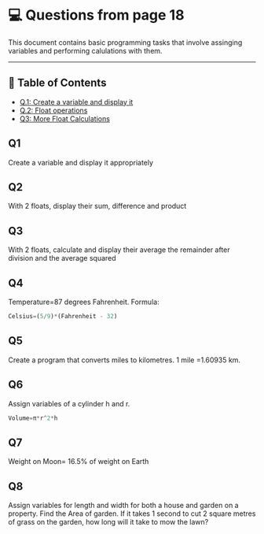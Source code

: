 # :computer: Questions from page 18
This document contains basic programming tasks that involve assinging variables and performing calulations with them.

---
## :blue_book: Table of Contents
- [Q.1: Create a variable and display it](#q1)
- [Q.2: Float operations](#q2)
- [Q3: More Float Calculations](#q3)

## Q1
Create a variable and display it appropriately

## Q2
With 2 floats, display their sum, difference and product

## Q3
With 2 floats, calculate and display their average the remainder after division and the average squared

## Q4
Temperature=87 degrees Fahrenheit. Formula:  
``` python
Celsius=(5/9)*(Fahrenheit - 32)
```

## Q5
Create a program that converts miles to kilometres. 1 mile =1.60935 km. 

## Q6
Assign variables of a cylinder h and r. 
``` python
Volume=π*r^2*h
```

## Q7
Weight on Moon= 16.5% of weight on Earth

## Q8
Assign variables for length and width for both a house and garden on a property. Find the Area of garden. If it takes 1 second to cut 2 square metres of grass on the garden, how long will it take to mow the lawn?
